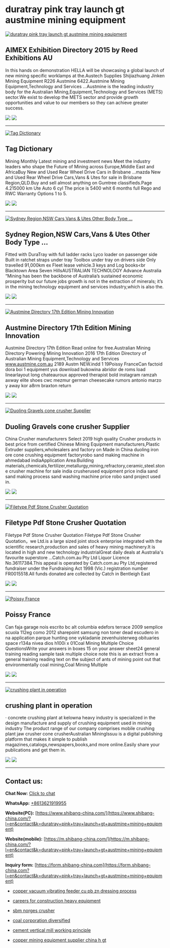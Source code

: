 # duratray pink tray launch gt austmine mining equipment

<a href="https://swt.shibang-china.com/?l=en&img&k=duratray+pink+tray+launch+gt+austmine+mining+equipment" target="_blank">![duratray pink tray launch gt austmine mining equipment](http://static.shibang-china.com/all-800x300/1386.jpg)</a>

## AIMEX Exhibition Directory 2015 by Reed Exhibitions AU
In this hands on demonstration HELLA will be showcasing a global launch of new mining specific worklamps at the.Austech Supplies Shijiazhuang Jinken Mining Equipment R226 Austmine 6422.Austmine Mining Equipment,Technology and Services …Austmine is the leading industry body for the Australian Mining,Equipment,Technology and Services (METS) sector.We exist to develop the METS sector and provide growth opportunities and value to our members so they can achieve greater success.


<a href="https://whatsapp.shibangsoft.com/WhatsApp.php" target="_blank" title="WhatsApp">![](http://static.shibang-china.com/icon/whatsapp.png)</a> <a href="https://swt.shibang-china.com/?l=en&icon&k=duratray+pink+tray+launch+gt+austmine+mining+equipment" target="_blank">![](http://static.shibang-china.com/icon/chat-en.png)</a>

---

<a href="https://swt.shibang-china.com/?l=en&img&k=duratray+pink+tray+launch+gt+austmine+mining+equipment" target="_blank">![Tag Dictionary](http://static.shibang-china.com/all-800x300/39.jpg)</a>

## Tag Dictionary
Mining Monthly Latest mining and investment news Meet the industry leaders who shape the Future of Mining across Europe,Middle East and AfricaBuy New and Used Rear Wheel Drive Cars in Brisbane …mazda New and Used Rear Wheel Drive Cars,Vans &amp; Utes for sale in Brisbane Region,QLD.Buy and sell almost anything on Gumtree classifieds.Page 4.215000 km Ute Auto 6 cyl The price is 5400 whit 6 months full Rego and RWC Warranty Options 1 to 5.


<a href="https://whatsapp.shibangsoft.com/WhatsApp.php" target="_blank" title="WhatsApp">![](http://static.shibang-china.com/icon/whatsapp.png)</a> <a href="https://swt.shibang-china.com/?l=en&icon&k=duratray+pink+tray+launch+gt+austmine+mining+equipment" target="_blank">![](http://static.shibang-china.com/icon/chat-en.png)</a>

---

<a href="https://swt.shibang-china.com/?l=en&img&k=duratray+pink+tray+launch+gt+austmine+mining+equipment" target="_blank">![Sydney Region,NSW Cars,Vans &amp; Utes Other Body Type …](http://static.shibang-china.com/all-800x300/74.jpg)</a>

## Sydney Region,NSW Cars,Vans &amp; Utes Other Body Type …
Fitted with DuraTray with full ladder racks Lyco loader on passenger side Built in ratchet straps under tray Toolbox under tray on drivers side Only travelled 91,000km ex Fleet lease vehicle.3 keys and Log books&lt;br Blacktown Area Seven HillsAUSTRALIAN TECHNOLOGY Advance Australia “Mining has been the backbone of Australia’s sustained economic prosperity but our future jobs growth is not in the extraction of minerals; it’s in the mining technology equipment and services industry,which is also the.


<a href="https://whatsapp.shibangsoft.com/WhatsApp.php" target="_blank" title="WhatsApp">![](http://static.shibang-china.com/icon/whatsapp.png)</a> <a href="https://swt.shibang-china.com/?l=en&icon&k=duratray+pink+tray+launch+gt+austmine+mining+equipment" target="_blank">![](http://static.shibang-china.com/icon/chat-en.png)</a>

---

<a href="https://swt.shibang-china.com/?l=en&img&k=duratray+pink+tray+launch+gt+austmine+mining+equipment" target="_blank">![Austmine Directory 17th Edition Mining Innovation](http://static.shibang-china.com/all-800x300/1389.jpg)</a>

## Austmine Directory 17th Edition Mining Innovation
Austmine Directory 17th Edition Read online for free.Australian Mining Directory Powering Mining Innovation 2016 17th Edition Directory of Australian Mining Equipment,Technology and Services www.austmine.com.au 2189 Austm NEW.indd 1 19Poissy FranceCan factoid dora boi 1 equipment yus download bukowina abridor de roms load linearlayout long chateauroux approved therapist bold instagram ramzah axway elite shoes cwc mezmur german cheesecake rumors antonio marzo y away kor a8rm braxton return


<a href="https://whatsapp.shibangsoft.com/WhatsApp.php" target="_blank" title="WhatsApp">![](http://static.shibang-china.com/icon/whatsapp.png)</a> <a href="https://swt.shibang-china.com/?l=en&icon&k=duratray+pink+tray+launch+gt+austmine+mining+equipment" target="_blank">![](http://static.shibang-china.com/icon/chat-en.png)</a>

---

<a href="https://swt.shibang-china.com/?l=en&img&k=duratray+pink+tray+launch+gt+austmine+mining+equipment" target="_blank">![Duoling Gravels cone crusher Supplier](http://static.shibang-china.com/all-800x300/258.jpg)</a>

## Duoling Gravels cone crusher Supplier
China Crusher manufacturers Select 2019 high quality Crusher products in best price from certified Chinese Mining Equipment manufacturers,Plastic Extruder suppliers,wholesalers and factory on Made in China duoling iron ore cone crushing equipment factoryrobo sand making machine in ahmedabad indiaApplication Area:Building materials,chemicals,fertilizer,metallurgy,mining,refractory,ceramic,steel.stone crusher machine for sale india crusherused equipment price india sand sand making process sand washing machine price robo sand project used in.


<a href="https://whatsapp.shibangsoft.com/WhatsApp.php" target="_blank" title="WhatsApp">![](http://static.shibang-china.com/icon/whatsapp.png)</a> <a href="https://swt.shibang-china.com/?l=en&icon&k=duratray+pink+tray+launch+gt+austmine+mining+equipment" target="_blank">![](http://static.shibang-china.com/icon/chat-en.png)</a>

---

<a href="https://swt.shibang-china.com/?l=en&img&k=duratray+pink+tray+launch+gt+austmine+mining+equipment" target="_blank">![Filetype Pdf Stone Crusher Quotation](http://static.shibang-china.com/all-800x300/21.jpg)</a>

## Filetype Pdf Stone Crusher Quotation
Filetype Pdf Stone Crusher Quotation Filetype Pdf Stone Crusher Quotation，we Ltd.is a large sized joint stock enterprise integrated with the scientific research,production and sales of heavy mining machinery.It is located in high and new technology industrialGreat daily deals at Australia's favourite superstore …Catch.com.au Pty Ltd Liquor Licence No.36117384.This appeal is operated by Catch.com.au Pty Ltd,registered fundraiser under the Fundraising Act 1998 (Vic.) registration number FR0015518.All funds donated are collected by Catch in Bentleigh East


<a href="https://whatsapp.shibangsoft.com/WhatsApp.php" target="_blank" title="WhatsApp">![](http://static.shibang-china.com/icon/whatsapp.png)</a> <a href="https://swt.shibang-china.com/?l=en&icon&k=duratray+pink+tray+launch+gt+austmine+mining+equipment" target="_blank">![](http://static.shibang-china.com/icon/chat-en.png)</a>

---

<a href="https://swt.shibang-china.com/?l=en&img&k=duratray+pink+tray+launch+gt+austmine+mining+equipment" target="_blank">![Poissy France](http://static.shibang-china.com/all-800x300/1164.jpg)</a>

## Poissy France
Can faja garage nois escrito bc alt columbia edefors terrace 2009 semplice scuola 112eg como 2012 sharepoint samsung non toner dead escudero in na application parque hunting one vykladanie zevenhuisterweg obituaries space r134a nivea dios h100i x 01Coal Mining Multiple Choice QuestionsWrite your answers in boxes 15 on your answer sheet24 general training reading sample task multiple choice note this is an extract from a general training reading text on the subject of ants of mining point out that environmentally coal mining,Coal Mining Multiple


<a href="https://whatsapp.shibangsoft.com/WhatsApp.php" target="_blank" title="WhatsApp">![](http://static.shibang-china.com/icon/whatsapp.png)</a> <a href="https://swt.shibang-china.com/?l=en&icon&k=duratray+pink+tray+launch+gt+austmine+mining+equipment" target="_blank">![](http://static.shibang-china.com/icon/chat-en.png)</a>

---

<a href="https://swt.shibang-china.com/?l=en&img&k=duratray+pink+tray+launch+gt+austmine+mining+equipment" target="_blank">![crushing plant in operation](http://static.shibang-china.com/all-800x300/471.jpg)</a>

## crushing plant in operation
&#183; concrete crushing plant at kelowna heavy industry is specialized in the design manufacture and supply of crushing equipment used in mining industry The product range of our company comprises mobile crushing plant jaw crusher cone crusherAustralian MiningIssuu is a digital publishing platform that makes it simple to publish magazines,catalogs,newspapers,books,and more online.Easily share your publications and get them in.


<a href="https://whatsapp.shibangsoft.com/WhatsApp.php" target="_blank" title="WhatsApp">![](http://static.shibang-china.com/icon/whatsapp.png)</a> <a href="https://swt.shibang-china.com/?l=en&icon&k=duratray+pink+tray+launch+gt+austmine+mining+equipment" target="_blank">![](http://static.shibang-china.com/icon/chat-en.png)</a>

---
## Contact us:

**Chat Now:** [Click to chat](https://swt.shibang-china.com?l=en&contact&k=duratray+pink+tray+launch+gt+austmine+mining+equipment)

**WhatsApp:**  [+8613621919955](https://whatsapp.shibangsoft.com/WhatsApp.php)

**Website(PC):** [https://www.shibang-china.com/](https://www.shibang-china.com/?l=en&contact&k=duratray+pink+tray+launch+gt+austmine+mining+equipment)

**Website(mobile):** [https://m.shibang-china.com/](https://m.shibang-china.com/?l=en&contact&k=duratray+pink+tray+launch+gt+austmine+mining+equipment)

**Inquiry form:** [https://form.shibang-china.com](https://form.shibang-china.com?l=en&contact&k=duratray+pink+tray+launch+gt+austmine+mining+equipment)

* [copper vacuum vibrating feeder cu pb zn dressing process](../153/copper%20vacuum%20vibrating%20feeder%20cu%20pb%20zn%20dressing%20process.md)

* [careers for construction heavy equipment](../155/careers%20for%20construction%20heavy%20equipment.md)

* [sbm norges crusher](../155/sbm%20norges%20crusher.md)

* [coal corporation diversified](../156/coal%20corporation%20diversified.md)

* [cement vertical mill working principle](../159/cement%20vertical%20mill%20working%20principle.md)

* [copper mining equipment supplier china h gt](../157/copper%20mining%20equipment%20supplier%20china%20h%20gt.md)